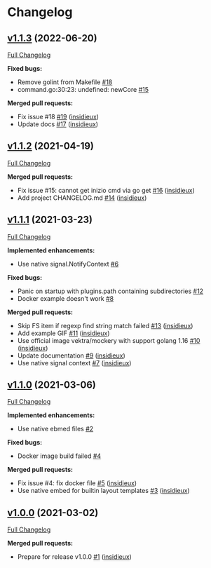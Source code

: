 # Changelog

## [v1.1.3](https://github.com/insidieux/inizio/tree/v1.1.3) (2022-06-20)

[Full Changelog](https://github.com/insidieux/inizio/compare/v1.1.2...v1.1.3)

**Fixed bugs:**

- Remove golint from Makefile [\#18](https://github.com/insidieux/inizio/issues/18)
- command.go:30:23: undefined: newCore [\#15](https://github.com/insidieux/inizio/issues/15)

**Merged pull requests:**

- Fix issue \#18 [\#19](https://github.com/insidieux/inizio/pull/19) ([insidieux](https://github.com/insidieux))
- Update docs [\#17](https://github.com/insidieux/inizio/pull/17) ([insidieux](https://github.com/insidieux))

## [v1.1.2](https://github.com/insidieux/inizio/tree/v1.1.2) (2021-04-19)

[Full Changelog](https://github.com/insidieux/inizio/compare/v1.1.1...v1.1.2)

**Merged pull requests:**

- Fix issue \#15: cannot get inizio cmd via go get [\#16](https://github.com/insidieux/inizio/pull/16) ([insidieux](https://github.com/insidieux))
- Add project CHANGELOG.md [\#14](https://github.com/insidieux/inizio/pull/14) ([insidieux](https://github.com/insidieux))

## [v1.1.1](https://github.com/insidieux/inizio/tree/v1.1.1) (2021-03-23)

[Full Changelog](https://github.com/insidieux/inizio/compare/v1.1.0...v1.1.1)

**Implemented enhancements:**

- Use native signal.NotifyContext [\#6](https://github.com/insidieux/inizio/issues/6)

**Fixed bugs:**

- Panic on startup with plugins.path containing subdirectories [\#12](https://github.com/insidieux/inizio/issues/12)
- Docker example doesn't work [\#8](https://github.com/insidieux/inizio/issues/8)

**Merged pull requests:**

- Skip FS item if regexp find string match failed [\#13](https://github.com/insidieux/inizio/pull/13) ([insidieux](https://github.com/insidieux))
- Add example GIF [\#11](https://github.com/insidieux/inizio/pull/11) ([insidieux](https://github.com/insidieux))
- Use official image vektra/mockery with support golang 1.16 [\#10](https://github.com/insidieux/inizio/pull/10) ([insidieux](https://github.com/insidieux))
- Update documentation [\#9](https://github.com/insidieux/inizio/pull/9) ([insidieux](https://github.com/insidieux))
- Use native signal context [\#7](https://github.com/insidieux/inizio/pull/7) ([insidieux](https://github.com/insidieux))

## [v1.1.0](https://github.com/insidieux/inizio/tree/v1.1.0) (2021-03-06)

[Full Changelog](https://github.com/insidieux/inizio/compare/v1.0.0...v1.1.0)

**Implemented enhancements:**

- Use native ebmed files [\#2](https://github.com/insidieux/inizio/issues/2)

**Fixed bugs:**

- Docker image build failed [\#4](https://github.com/insidieux/inizio/issues/4)

**Merged pull requests:**

- Fix issue \#4: fix docker file [\#5](https://github.com/insidieux/inizio/pull/5) ([insidieux](https://github.com/insidieux))
- Use native embed for builtin layout templates [\#3](https://github.com/insidieux/inizio/pull/3) ([insidieux](https://github.com/insidieux))

## [v1.0.0](https://github.com/insidieux/inizio/tree/v1.0.0) (2021-03-02)

[Full Changelog](https://github.com/insidieux/inizio/compare/8b2c84533552d706913fa5776f7d82bb82af8a3d...v1.0.0)

**Merged pull requests:**

- Prepare for release v1.0.0 [\#1](https://github.com/insidieux/inizio/pull/1) ([insidieux](https://github.com/insidieux))
